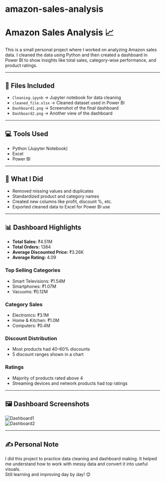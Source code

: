 # amazon-sales-analysis
# Amazon Sales Analysis 📈

This is a small personal project where I worked on analyzing Amazon sales data. I cleaned the data using Python and then created a dashboard in Power BI to show insights like total sales, category-wise performance, and product ratings.

---

## 🔹 Files Included

- `Cleaning.ipynb` → Jupyter notebook for data cleaning  
- `cleaned_file.xlsx` → Cleaned dataset used in Power BI  
- `Dashboard1.png` → Screenshot of the final dashboard  
- `Dashboard2.png` → Another view of the dashboard

---

## 💻 Tools Used

- Python (Jupyter Notebook)  
- Excel  
- Power BI

---

## 🧹 What I Did

- Removed missing values and duplicates  
- Standardized product and category names  
- Created new columns like profit, discount %, etc.  
- Exported cleaned data to Excel for Power BI use

---

## 📊 Dashboard Highlights

- **Total Sales:** ₹4.51M  
- **Total Orders:** 1384  
- **Average Discounted Price:** ₹3.26K  
- **Average Rating:** 4.09  

### Top Selling Categories
- Smart Televisions: ₹1.54M  
- Smartphones: ₹1.07M  
- Vacuums: ₹0.12M

### Category Sales
- Electronics: ₹3.1M  
- Home & Kitchen: ₹1.0M  
- Computers: ₹0.4M

### Discount Distribution
- Most products had 40–60% discounts  
- 5 discount ranges shown in a chart

### Ratings
- Majority of products rated above 4  
- Streaming devices and network products had top ratings

---

## 🖼 Dashboard Screenshots

![Dashboard1](29b2251e-31e0-4715-b250-4d4ed5aa9532.png)  
![Dashboard2](83f9a892-b009-4e5d-a0cc-2914760080e4.png)

---

## ✍️ Personal Note

I did this project to practice data cleaning and dashboard making. It helped me understand how to work with messy data and convert it into useful visuals.  
Still learning and improving day by day! 😊
